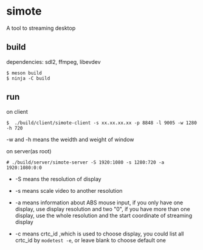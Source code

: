 # simote
A tool to streaming desktop

## build

dependencies: sdl2, ffmpeg, libevdev

```
$ meson build
$ ninja -C build
```

## run

on client

```
$  ./build/client/simote-client -s xx.xx.xx.xx -p 8848 -l 9005 -w 1280 -h 720
```
-w and -h means the weidth and weight of window

on server(as root)
```
# ./build/server/simote-server -S 1920:1080 -s 1280:720 -a 1920:1080:0:0
```

- -S means the resolution of display

- -s means scale video to another resolution

- -a means information about ABS mouse input, if you only have one display, use display resolution and two "0", if you have more than one display, use the whole resolution and the start coordinate of streaming display

- -c means crtc_id ,which is used to choose display, you could list all crtc_id by `modetest -e`, or leave blank to choose default one

